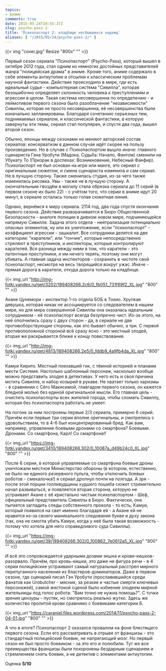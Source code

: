 ```yaml
---
topics:
- Аниме
comments: true
date: 2015-05-24T10:55:37Z
slug: psycho-pass-2
title: 'Психопаспорт 2: кладбище несбывшихся надежд'
aliases: [ "/2015/05/24/psycho-pass-2/" ]
---
```


{{< img "cover.jpg" Resize "800x" "" >}}

Первый сезон сериала "Психопаспорт" (Psycho-Pass), который вышел в октябре 2012 года, стал одним из немногих достойных представителей жанра "полицейская драма" в аниме. Кроме того, аниме содержало в себе элементы антиутопии и отсылки к классическим проблемам научной фантастики. Действие происходило в мире, где есть идеальный судья - компьютерная система "Сивилла", которая безошибочно определяет склонность человека к преступлениям и агрессии в целом. Такая система несовершенна по определению - и леймотивом первого сезона  было разоблачение "независимости" Сивиллы, которая не просто несовершенна, её несовершенства были изначально запланированы. Благодаря сочетанию серьезных тем, поднимаемых сериалом, и классической фантастики, в которую завернуты эти темы, сериал стал популярен, и спустя два года, вышел второй сезон.

<!--more-->

Обычно, японцы между сезонами не меняют авторский состав сериалов: консерватизм в данном случае идёт скорее на пользу произведению. Но в случае с Психопаспортом вышло иначе: главного сценариста Гэна Уробути (Мадока, Судьба: Начало, Фантом) сменили на Убукату То (Призрак в доспехах: Возникновение, Небесный Фанфир). Психопаспорт не был основан на игре или манге, это сериал с оригинальным сюжетом, и смена сценариста изменила и сам сериал. Не в лучшую сторону. Также сменилась студия, из-за чего также изменилась рисовка. Увы - также не в лучшую сторону. А окончательным гвоздём в могилу стала обрезка сериала до 11 серий (в первом сезоне их было 22) - с учётом того, что серии в аниме идут 20 минут, в сериале осталась только голая сюжетная линия.

Однако, вернёмся к миру сериала. 2114 год, два года спустя окончания первого сезона. Действие разворачивается в Бюро Общественной Безопасности - аналоге полиции в дивном новом мире, подчиняющейся напрямую Сивилле. Задача этого отдела - нейтрализация потенциально опасных элементов, ну или их уничтожение, если "психопаспорт" - коэффициент агрессии - зашкалит. Все сотрудники делятся на две категории: "каратели", или "гончие", которые непосредственно стреляют в преступников, и инспекторы, которые контролируют карателей. Вся разница между ними в том, что каратели - это латентные преступники, и им нечего терять, поэтому они могут убивать. А главная задача инспекторов - сохранить в чистоте свой психопаспорт, несмотря на весь творящийся вокруг ужас. Иначе - прямая дорога в каратели, откуда дорога только на кладбище.

{{< img_url "http://img-fotki.yandex.ru/get/3202/189408266.2c6/0_fb051_731f69f2_XL.jpg" "800" "" >}}

Акане Цунемори - инспектор 1-го отдела БОБ в Токио. Хрупкая девушка, которая никак не ассоциируется со следователем в нашем мире, но для мира совершенной Сивиллы она оказалась идеальным сотрудником - её психопаспорт всегда безупречно чист.  Из-за этого, на неё ополчились сразу с двух сторон - да, в сериале не две противоборствующие стороны, как это бывает обычно, а три. С первой противоположной стороной всё сразу ясно - это местный злодей, вторая же раскрывается ближе к концу повествования.

{{< img_url "http://img-fotki.yandex.ru/get/4813/189408266.2e5/0_fddb9_4a9fb4da_XL.jpg" "800" "" >}}

Камуи Кирито. Местный поехавший гик, с тёмной историей и планами мести Системе. Настолько шаблонный персонаж, насколько вообще можно представить злодея в детективах. У него есть и своя причина мстить Сивилле, и набор козырей в рукаве. Не хватает только харизмы - в сравнении с Сёго Макисимой, главгадом первого сезона, он кажется бледной молью без единой оригинальной мысли. Его главная цель - очистить психопаспорты всех жителей города, чтобы сломать Сивиллу, которая без психопаспорта работать не умеет.

На погоне за ним построены первые 2/3 сериала, примерно 6 серий. Причём если первые три серии вполне оригинальны, и смотрелись с удовольствием, то в 4-6 был концентрированный бред. Как вам, например, управление боевыми дронами со смартфона? Боевыми. Дронами. Со смартфона, Карл! Со смартфона!!

{{< img_url "https://img-fotki.yandex.ru/get/3410/189408266.302/0_10087a_d49b24c0_XL.jpg" "800" "" >}}

После 6 серии, в которой управляемые со смартфона боевые дроны уничтожали местное Министерство обороны (в котором, естественно, не было ни единого резервного пульта, чтобы отключить боевых роботов - смекалочка!) я сериал дропнул почти на полгода. А зря - после этой порции голливудщины худшего пошиба сюжет стремительно начал развиваться, и появляется вторая сторона, которую не устраивает Акане с её кристально чистым психопаспортом - Шеф, официальный представитель Сивиллы в Бюро. Фактически, она пытается загладить следы собственного прокола - то есть, Камуи, который появился на свет именно благодаря ей - а Акане ей не нравится из-за своего маникального следования букве и духу закона (так, она не смогла убить Камуи, когда у неё была такая возможность - потому что хотела для него справедливого суда Сивиллы). 

{{< img_url "https://img-fotki.yandex.ru/get/39/189408266.302/0_100862_7e0612a5_XL.jpg" "800" "" >}}

И всё это сопровождается ударными дозами экшна и крови-кишков-разорвало. Причём, про кровь-кишки, это даже не фигура речи - в 4 серии полицейские устраивают самый натуральный расстрел мирного перепуганного населения из бластеров-доминаторов. Даже в первом сезоне, где сценарий писал Гэн Уробути (прославившийся среди фанатов как Urobutcher - мясник, за резкие и частые смерти ключевых персонажей), самой жестокой сценой было избиение злодеем мирной жительницы под голос робота: "Вам точно не нужна помощь?". С точки зрения цензуры - пустяк, но смотрелось реально жутко. Здесь же количество пролитой крови сравнимо с боевиками категории Б. 

{{< img_url "https://caraniel.files.wordpress.com/2014/11/psycho-pass-2-04-01.jpg" "800" "" >}}

А что в итоге? Психопаспорт 2 оказался провалом на фоне блестящего первого сезона. Если его рассматривать в отрыве от франшизы - это стандартный полицейский боевик, не напрягающий мозг. Но первый сезон не был просто боевиком - за это его и полюбили. Тут же все преимущества франшизы были похоронены бездарным сценарием и стремлением снять боевик, а не детектив с элементами антиутопии.

Оценка **5/10**
